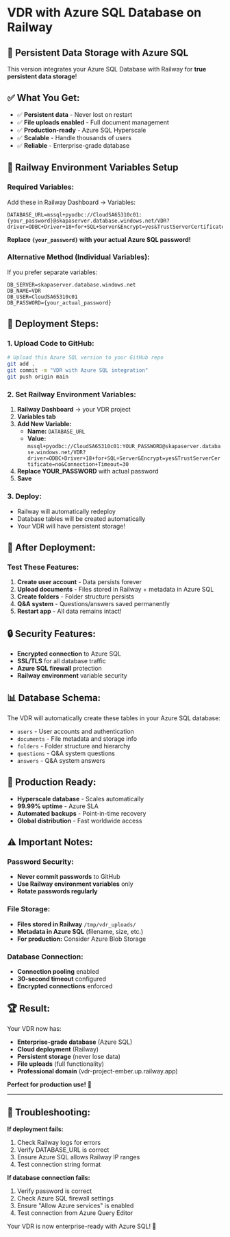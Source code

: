# VDR with Azure SQL Database on Railway

## 🎯 **Persistent Data Storage with Azure SQL**

This version integrates your Azure SQL Database with Railway for **true persistent data storage**!

## ✅ **What You Get:**
- ✅ **Persistent data** - Never lost on restart
- ✅ **File uploads enabled** - Full document management
- ✅ **Production-ready** - Azure SQL Hyperscale
- ✅ **Scalable** - Handle thousands of users
- ✅ **Reliable** - Enterprise-grade database

## 🔧 **Railway Environment Variables Setup**

### **Required Variables:**

Add these in Railway Dashboard → Variables:

```
DATABASE_URL=mssql+pyodbc://CloudSA65310c01:{your_password}@skapaserver.database.windows.net/VDR?driver=ODBC+Driver+18+for+SQL+Server&Encrypt=yes&TrustServerCertificate=no&Connection+Timeout=30
```

**Replace `{your_password}` with your actual Azure SQL password!**

### **Alternative Method (Individual Variables):**

If you prefer separate variables:

```
DB_SERVER=skapaserver.database.windows.net
DB_NAME=VDR
DB_USER=CloudSA65310c01
DB_PASSWORD={your_actual_password}
```

## 🚀 **Deployment Steps:**

### **1. Upload Code to GitHub:**
```bash
# Upload this Azure SQL version to your GitHub repo
git add .
git commit -m "VDR with Azure SQL integration"
git push origin main
```

### **2. Set Railway Environment Variables:**
1. **Railway Dashboard** → your VDR project
2. **Variables tab**
3. **Add New Variable:**
   - **Name:** `DATABASE_URL`
   - **Value:** `mssql+pyodbc://CloudSA65310c01:YOUR_PASSWORD@skapaserver.database.windows.net/VDR?driver=ODBC+Driver+18+for+SQL+Server&Encrypt=yes&TrustServerCertificate=no&Connection+Timeout=30`
4. **Replace YOUR_PASSWORD** with actual password
5. **Save**

### **3. Deploy:**
- Railway will automatically redeploy
- Database tables will be created automatically
- Your VDR will have persistent storage!

## 🎉 **After Deployment:**

### **Test These Features:**
1. **Create user account** - Data persists forever
2. **Upload documents** - Files stored in Railway + metadata in Azure SQL
3. **Create folders** - Folder structure persists
4. **Q&A system** - Questions/answers saved permanently
5. **Restart app** - All data remains intact!

## 🔒 **Security Features:**
- **Encrypted connection** to Azure SQL
- **SSL/TLS** for all database traffic
- **Azure SQL firewall** protection
- **Railway environment** variable security

## 📊 **Database Schema:**
The VDR will automatically create these tables in your Azure SQL database:
- `users` - User accounts and authentication
- `documents` - File metadata and storage info
- `folders` - Folder structure and hierarchy
- `questions` - Q&A system questions
- `answers` - Q&A system answers

## 🎯 **Production Ready:**
- **Hyperscale database** - Scales automatically
- **99.99% uptime** - Azure SLA
- **Automated backups** - Point-in-time recovery
- **Global distribution** - Fast worldwide access

## ⚠️ **Important Notes:**

### **Password Security:**
- **Never commit passwords** to GitHub
- **Use Railway environment variables** only
- **Rotate passwords regularly**

### **File Storage:**
- **Files stored in Railway** `/tmp/vdr_uploads/`
- **Metadata in Azure SQL** (filename, size, etc.)
- **For production:** Consider Azure Blob Storage

### **Database Connection:**
- **Connection pooling** enabled
- **30-second timeout** configured
- **Encrypted connections** enforced

## 🏆 **Result:**

Your VDR now has:
- **Enterprise-grade database** (Azure SQL)
- **Cloud deployment** (Railway)
- **Persistent storage** (never lose data)
- **File uploads** (full functionality)
- **Professional domain** (vdr-project-ember.up.railway.app)

**Perfect for production use!** 🎉

---

## 🔧 **Troubleshooting:**

**If deployment fails:**
1. Check Railway logs for errors
2. Verify DATABASE_URL is correct
3. Ensure Azure SQL allows Railway IP ranges
4. Test connection string format

**If database connection fails:**
1. Verify password is correct
2. Check Azure SQL firewall settings
3. Ensure "Allow Azure services" is enabled
4. Test connection from Azure Query Editor

Your VDR is now enterprise-ready with Azure SQL! 🚀

